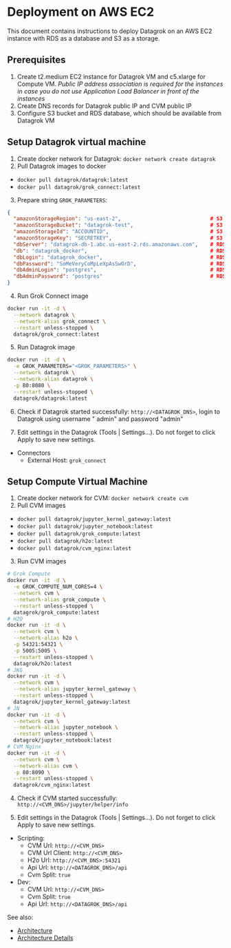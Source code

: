 <!-- TITLE: Deployment on AWS EC2 -->
<!-- SUBTITLE: -->

# Deployment on AWS EC2

This document contains instructions to deploy Datagrok on an AWS EC2 instance with RDS as a database and S3 as a
storage.

## Prerequisites

1. Create t2.medium EC2 instance for Datagrok VM and c5.xlarge for Compute VM.
   *Public IP address association is required for the instances in case you do not use Application Load Balancer in
   front of the instances*
2. Create DNS records for Datagrok public IP and CVM public IP
3. Configure S3 bucket and RDS database, which should be available from Datagrok VM

## Setup Datagrok virtual machine

1. Create docker network for Datagrok: `docker network create datagrok`
2. Pull Datagrok images to docker

- `docker pull datagrok/datagrok:latest`
- `docker pull datagrok/grok_connect:latest`

3. Prepare string `GROK_PARAMETERS`:

```json
{
  "amazonStorageRegion": "us-east-2",                             # S3 region
  "amazonStorageBucket": "datagrok-test",                         # S3 bucket name
  "amazonStorageId": "ACCOUNTID",                                 # S3 credential ID, Datagrok will resolve EC2 role if empty
  "amazonStorageKey": "SECRETKEY",                                # S3 credential secret key, Datagrok will resolve EC2 role if empty
  "dbServer": "datagrok-db-1.abc.us-east-2.rds.amazonaws.com",    # RDS endpoint
  "db": "datagrok_docker",                                        # RDS new database name
  "dbLogin": "datagrok_docker",                                   # RDS new user name, Datagrok will use it to connect to Postgres database
  "dbPassword": "SoMeVeryCoMpLeXpAsSwOrD",                        # RDS new user password, Datagrok will use it to connect to Postgres database
  "dbAdminLogin": "postgres",                                     # RDS admin login
  "dbAdminPassword": "postgres"                                   # RDS admin password
}
```

4. Run Grok Connect image

```bash
docker run -it -d \
  --network datagrok \
  --network-alias grok_connect \
  --restart unless-stopped \
  datagrok/grok_connect:latest
```

5. Run Datagrok image

```bash
docker run -it -d \
  -e GROK_PARAMETERS="<GROK_PARAMETERS>" \
  --network datagrok \
  --network-alias datagrok \
  -p 80:8080 \
  --restart unless-stopped \
  datagrok/datagrok:latest
```

6. Check if Datagrok started successfully: `http://<DATAGROK_DNS>`, login to Datagrok using username "
   admin"
   and password "admin"

7. Edit settings in the Datagrok (Tools | Settings...). Do not forget to click Apply to save new settings.

* Connectors
    * External Host: `grok_connect`

## Setup Compute Virtual Machine

1. Create docker network for CVM: `docker network create cvm`
2. Pull CVM images

- `docker pull datagrok/jupyter_kernel_gateway:latest`
- `docker pull datagrok/jupyter_notebook:latest`
- `docker pull datagrok/grok_compute:latest`
- `docker pull datagrok/h2o:latest`
- `docker pull datagrok/cvm_nginx:latest`

3. Run CVM images

```bash
# Grok Compute
docker run -it -d \
  -e GROK_COMPUTE_NUM_CORES=4 \
  --network cvm \
  --network-alias grok_compute \
  --restart unless-stopped \
  datagrok/grok_compute:latest
# H2O
docker run -it -d \
  --network cvm \
  --network-alias h2o \
  -p 54321:54321 \
  -p 5005:5005 \
  --restart unless-stopped \
  datagrok/h2o:latest
# JKG
docker run -it -d \
  --network cvm \
  --network-alias jupyter_kernel_gateway \
  --restart unless-stopped \
  datagrok/jupyter_kernel_gateway:latest
# JN
docker run -it -d \
  --network cvm \
  --network-alias jupyter_notebook \
  --restart unless-stopped \
  datagrok/jupyter_notebook:latest
# CVM Nginx
docker run -it -d \
  --network cvm \
  --network-alias cvm \
  -p 80:8090 \
  --restart unless-stopped \
  datagrok/cvm_nginx:latest
```

4. Check if CVM started successfully: `http://<CVM_DNS>/jupyter/helper/info`

5. Edit settings in the Datagrok (Tools | Settings...). Do not forget to click Apply to save new settings.

* Scripting:
    * CVM Url: `http://<CVM_DNS>`
    * CVM Url Client: `http://<CVM_DNS>`
    * H2o Url: `http://<CVM_DNS>:54321`
    * Api Url: `http://<DATAGROK_DNS>/api`
    * Cvm Split: `true`
* Dev:
    * CVM Url: `http://<CVM_DNS>`
    * Cvm Split: `true`
    * Api Url: `http://<DATAGROK_DNS>/api`

See also:

* [Architecture](architecture.md#application)
* [Architecture Details](architecture-details.md)

